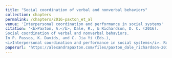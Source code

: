 ```yaml
---
title: "Social coordination of verbal and nonverbal behaviors"
collection: chapters
permalink: /chapters/2016-paxton_et_al
venue: 'Interpersonal coordination and performance in social systems'
citation: '<b>Paxton, A.</b>, Dale, R., & Richardson, D. C. (2016).
Social coordination of verbal and nonverbal behaviors.
In P. Passos, K. Davids, and C. Jia Yi (Eds.),
<i>Interpersonal coordination and performance in social systems</i>. Routledge.'
paperurl: 'https://alexandrapaxton.com/files/paxton_dale_richardson-2016-icpss.pdf'
---
```

